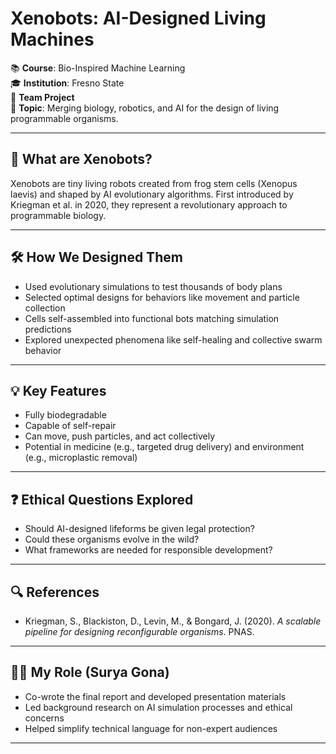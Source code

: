 # Xenobots: AI-Designed Living Machines

📚 **Course**: Bio-Inspired Machine Learning  
🎓 **Institution**: Fresno State  
👥 **Team Project**  
🧪 **Topic**: Merging biology, robotics, and AI for the design of living programmable organisms.

---

## 🧬 What are Xenobots?

Xenobots are tiny living robots created from frog stem cells (Xenopus laevis) and shaped by AI evolutionary algorithms. First introduced by Kriegman et al. in 2020, they represent a revolutionary approach to programmable biology.

---

## 🛠️ How We Designed Them

- Used evolutionary simulations to test thousands of body plans
- Selected optimal designs for behaviors like movement and particle collection
- Cells self-assembled into functional bots matching simulation predictions
- Explored unexpected phenomena like self-healing and collective swarm behavior

---

## 💡 Key Features

- Fully biodegradable
- Capable of self-repair
- Can move, push particles, and act collectively
- Potential in medicine (e.g., targeted drug delivery) and environment (e.g., microplastic removal)

---

## ❓ Ethical Questions Explored

- Should AI-designed lifeforms be given legal protection?
- Could these organisms evolve in the wild?
- What frameworks are needed for responsible development?

---

## 🔍 References

- Kriegman, S., Blackiston, D., Levin, M., & Bongard, J. (2020). *A scalable pipeline for designing reconfigurable organisms*. PNAS.

---

## 🧑‍💻 My Role (Surya Gona)

- Co-wrote the final report and developed presentation materials  
- Led background research on AI simulation processes and ethical concerns  
- Helped simplify technical language for non-expert audiences

---
